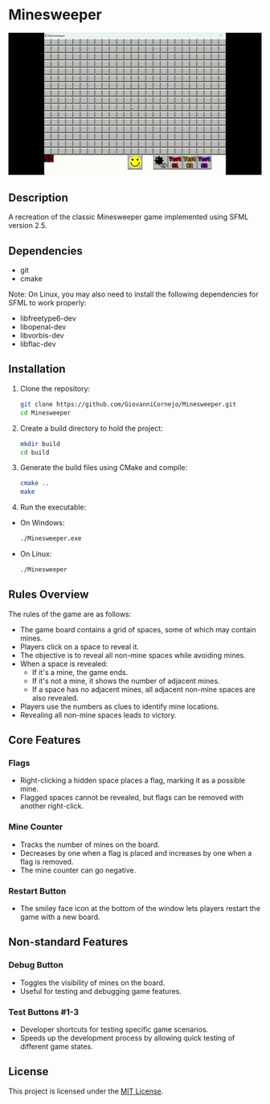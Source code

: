 # Minesweeper

![Game Demo](demo/Minesweeper.gif)

## Description

A recreation of the classic Minesweeper game implemented using SFML version 2.5.

## Dependencies

- git
- cmake

Note: On Linux, you may also need to install the following dependencies for SFML to work properly:

- libfreetype6-dev
- libopenal-dev
- libvorbis-dev
- libflac-dev

## Installation

1. Clone the repository:
   ```bash
   git clone https://github.com/GiovanniCornejo/Minesweeper.git
   cd Minesweeper
   ```
2. Create a build directory to hold the project:
   ```bash
   mkdir build
   cd build
   ```
3. Generate the build files using CMake and compile:

   ```bash
   cmake ..
   make
   ```

4. Run the executable:

- On Windows:
  ```bash
  ./Minesweeper.exe
  ```
- On Linux:
  ```bash
  ./Minesweeper
  ```

## Rules Overview

The rules of the game are as follows:

- The game board contains a grid of spaces, some of which may contain mines.
- Players click on a space to reveal it.
- The objective is to reveal all non-mine spaces while avoiding mines.
- When a space is revealed:
  - If it's a mine, the game ends.
  - If it's not a mine, it shows the number of adjacent mines.
  - If a space has no adjacent mines, all adjacent non-mine spaces are also revealed.
- Players use the numbers as clues to identify mine locations.
- Revealing all non-mine spaces leads to victory.

## Core Features

### Flags

- Right-clicking a hidden space places a flag, marking it as a possible mine.
- Flagged spaces cannot be revealed, but flags can be removed with another right-click.

### Mine Counter

- Tracks the number of mines on the board.
- Decreases by one when a flag is placed and increases by one when a flag is removed.
- The mine counter can go negative.

### Restart Button

- The smiley face icon at the bottom of the window lets players restart the game with a new board.

## Non-standard Features

### Debug Button

- Toggles the visibility of mines on the board.
- Useful for testing and debugging game features.

### Test Buttons #1-3

- Developer shortcuts for testing specific game scenarios.
- Speeds up the development process by allowing quick testing of different game states.

## License

This project is licensed under the [MIT License](LICENSE).
